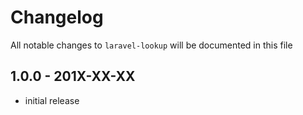 # Changelog

All notable changes to `laravel-lookup` will be documented in this file

## 1.0.0 - 201X-XX-XX

- initial release
